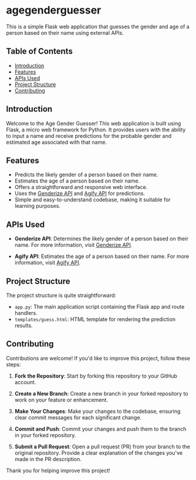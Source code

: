 # agegenderguesser

This is a simple Flask web application that guesses the gender and age of a person based on their name using external APIs.

## Table of Contents

- [Introduction](#introduction)
- [Features](#features)
- [APIs Used](#apis-used)
- [Project Structure](#project-structure)
- [Contributing](#contributing)
  

## Introduction

Welcome to the Age Gender Guesser! This web application is built using Flask, a micro web framework for Python. It provides users with the ability to input a name and receive predictions for the probable gender and estimated age associated with that name.

## Features

- Predicts the likely gender of a person based on their name.
- Estimates the age of a person based on their name.
- Offers a straightforward and responsive web interface.
- Uses the [Genderize API](https://genderize.io/) and [Agify API](https://agify.io/) for predictions.
- Simple and easy-to-understand codebase, making it suitable for learning purposes.

## APIs Used

- **Genderize API**: Determines the likely gender of a person based on their name. For more information, visit [Genderize API](https://genderize.io/).

- **Agify API**: Estimates the age of a person based on their name. For more information, visit [Agify API](https://agify.io/).
  
## Project Structure

The project structure is quite straightforward:

- `app.py`: The main application script containing the Flask app and route handlers.
- `templates/guess.html`: HTML template for rendering the prediction results.

## Contributing

Contributions are welcome! If you'd like to improve this project, follow these steps:

1. **Fork the Repository**: Start by forking this repository to your GitHub account.

2. **Create a New Branch**: Create a new branch in your forked repository to work on your feature or enhancement.

3. **Make Your Changes**: Make your changes to the codebase, ensuring clear commit messages for each significant change.

4. **Commit and Push**: Commit your changes and push them to the branch in your forked repository.

5. **Submit a Pull Request**: Open a pull request (PR) from your branch to the original repository. Provide a clear explanation of the changes you've made in the PR description.

Thank you for helping improve this project!





